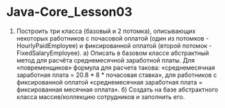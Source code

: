 # Java-Core_Lesson03

1. Построить три класса (базовый и 2 потомка), описывающих некоторых работников с почасовой оплатой (один из потомков - HourlyPaidEmployee) и фиксированной оплатой (второй потомок -FixedSalaryEmployee).
а) Описать в базовом классе абстрактный метод для расчёта среднемесячной заработной платы.
Для «повременщиков» формула для расчета такова: «среднемесячная заработная плата = 20.8 * 8 * почасовая ставка», для работников с фиксированной оплатой «среднемесячная заработная плата = фиксированная месячная оплата».
б) Создать на базе абстрактного класса массив/коллекцию сотрудников и заполнить его.
